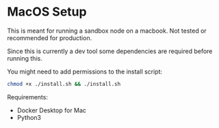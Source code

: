 # MacOS Setup

This is meant for running a sandbox node on a macbook. Not tested or recommended for production.

Since this is currently a dev tool some dependencies are required before running this. 

You might need to add permissions to the install script:
```bash
chmod +x ./install.sh && ./install.sh
```

Requirements:
- Docker Desktop for Mac
- Python3
